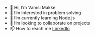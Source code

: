 - 👋 Hi, I’m Vamsi Makke
- 👀 I’m interested in problem solving
- 🌱 I’m currently learning Node.js
- 💞️ I’m looking to collaborate on projects
- 📫 How to reach me [LinkedIn](https://www.linkedin.com/in/vamsi-makke/)

<!---
VamsiMakke87/VamsiMakke87 is a ✨ special ✨ repository because its `README.md` (this file) appears on your GitHub profile.
You can click the Preview link to take a look at your changes.
--->
